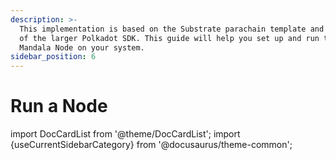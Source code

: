 ```yaml
---
description: >-
  This implementation is based on the Substrate parachain template and is part
  of the larger Polkadot SDK. This guide will help you set up and run the
  Mandala Node on your system.
sidebar_position: 6
---
```


# Run a Node

import DocCardList from '@theme/DocCardList';
import {useCurrentSidebarCategory} from '@docusaurus/theme-common';

<DocCardList items={useCurrentSidebarCategory().items}/>
